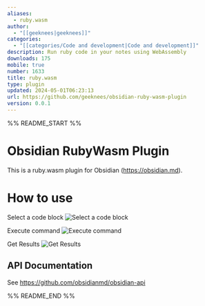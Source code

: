 ```yaml
---
aliases:
  - ruby.wasm
author:
  - "[[geeknees|geeknees]]"
categories:
  - "[[categories/Code and development|Code and development]]"
description: Run ruby code in your notes using WebAssembly
downloads: 175
mobile: true
number: 1633
title: ruby.wasm
type: plugin
updated: 2024-05-01T06:23:13
url: https://github.com/geeknees/obsidian-ruby-wasm-plugin
version: 0.0.1
---
```


%% README_START %%

# Obsidian RubyWasm Plugin

This is a ruby.wasm plugin for Obsidian (https://obsidian.md).

# How to use

Select a code block
![](./screenshot/step1.png "Select a code block")

Execute command
![](./screenshot/step2.png "Execute command")

Get Results
![](./screenshot/step3.png "Get Results")

## API Documentation

See https://github.com/obsidianmd/obsidian-api


%% README_END %%